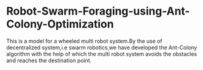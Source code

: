 # Robot-Swarm-Foraging-using-Ant-Colony-Optimization
This is a model for a wheeled multi robot system.By the use of decentralized system,i.e swarm robotics,we have developed the Ant-Colony algorithm with the help of which the multi robot system avoids the obstacles and reaches the destination point.
